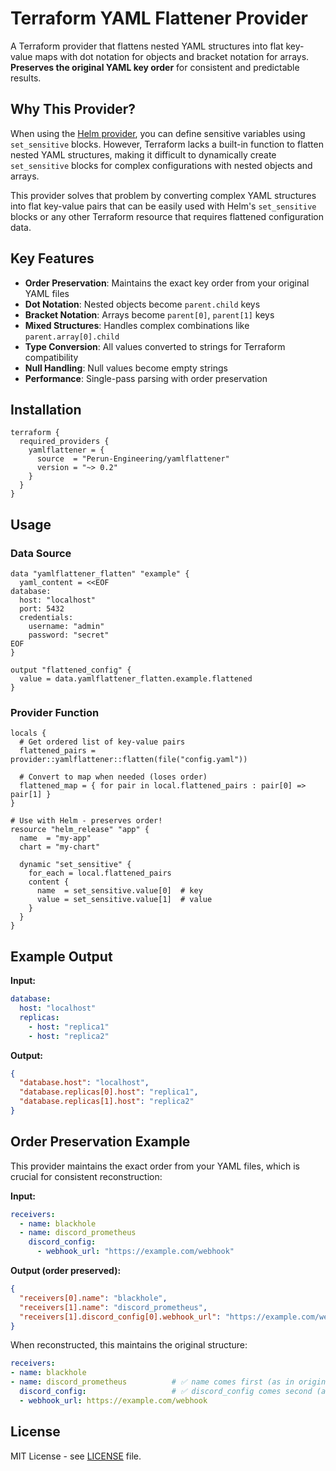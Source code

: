 # Terraform YAML Flattener Provider

A Terraform provider that flattens nested YAML structures into flat key-value maps with dot notation for objects and bracket notation for arrays. **Preserves the original YAML key order** for consistent and predictable results.

## Why This Provider?

When using the [Helm provider](https://registry.terraform.io/providers/hashicorp/helm/latest/docs), you can define sensitive variables using `set_sensitive` blocks. However, Terraform lacks a built-in function to flatten nested YAML structures, making it difficult to dynamically create `set_sensitive` blocks for complex configurations with nested objects and arrays.

This provider solves that problem by converting complex YAML structures into flat key-value pairs that can be easily used with Helm's `set_sensitive` blocks or any other Terraform resource that requires flattened configuration data.

## Key Features

- **Order Preservation**: Maintains the exact key order from your original YAML files
- **Dot Notation**: Nested objects become `parent.child` keys
- **Bracket Notation**: Arrays become `parent[0]`, `parent[1]` keys
- **Mixed Structures**: Handles complex combinations like `parent.array[0].child`
- **Type Conversion**: All values converted to strings for Terraform compatibility
- **Null Handling**: Null values become empty strings
- **Performance**: Single-pass parsing with order preservation

## Installation

```hcl
terraform {
  required_providers {
    yamlflattener = {
      source  = "Perun-Engineering/yamlflattener"
      version = "~> 0.2"
    }
  }
}
```

## Usage

### Data Source

```hcl
data "yamlflattener_flatten" "example" {
  yaml_content = <<EOF
database:
  host: "localhost"
  port: 5432
  credentials:
    username: "admin"
    password: "secret"
EOF
}

output "flattened_config" {
  value = data.yamlflattener_flatten.example.flattened
}
```

### Provider Function

```hcl
locals {
  # Get ordered list of key-value pairs
  flattened_pairs = provider::yamlflattener::flatten(file("config.yaml"))

  # Convert to map when needed (loses order)
  flattened_map = { for pair in local.flattened_pairs : pair[0] => pair[1] }
}

# Use with Helm - preserves order!
resource "helm_release" "app" {
  name  = "my-app"
  chart = "my-chart"

  dynamic "set_sensitive" {
    for_each = local.flattened_pairs
    content {
      name  = set_sensitive.value[0]  # key
      value = set_sensitive.value[1]  # value
    }
  }
}
```

## Example Output

**Input:**
```yaml
database:
  host: "localhost"
  replicas:
    - host: "replica1"
    - host: "replica2"
```

**Output:**
```json
{
  "database.host": "localhost",
  "database.replicas[0].host": "replica1",
  "database.replicas[1].host": "replica2"
}
```

## Order Preservation Example

This provider maintains the exact order from your YAML files, which is crucial for consistent reconstruction:

**Input:**
```yaml
receivers:
  - name: blackhole
  - name: discord_prometheus
    discord_config:
      - webhook_url: "https://example.com/webhook"
```

**Output (order preserved):**
```json
{
  "receivers[0].name": "blackhole",
  "receivers[1].name": "discord_prometheus",
  "receivers[1].discord_config[0].webhook_url": "https://example.com/webhook"
}
```

When reconstructed, this maintains the original structure:
```yaml
receivers:
- name: blackhole
- name: discord_prometheus          # ✅ name comes first (as in original)
  discord_config:                   # ✅ discord_config comes second (as in original)
  - webhook_url: https://example.com/webhook
```

## License

MIT License - see [LICENSE](LICENSE) file.
